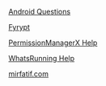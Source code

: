 <p><a href="https://mirfatif.github.io/IAnswers">Android Questions</a></p>
<p><a href="https://mirfatif.github.io/Fyrypt">Fyrypt</a></p>
<p><a href="https://mirfatif.github.io/PermissionManagerX/help">PermissionManagerX Help</a></p>
<p><a href="https://mirfatif.github.io/WhatsRunning/help">WhatsRunning Help</a></p>
<p><a href="https://mirfatif.com">mirfatif.com</a></p>
